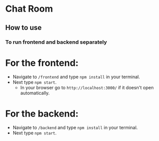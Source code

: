 # Chat Room

## How to use

### To run frontend and backend separately
# For the frontend:
- Navigate to `/frontend` and type `npm install` in your terminal.
- Next type `npm start`.
  - In your browser go to `http://localhost:3000/` if it doesn't open automatically.
# For the backend:
- Navigate to `/backend` and type `npm install` in your terminal.
- Next type `npm start`.
